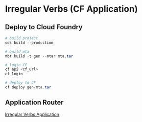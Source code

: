 # Irregular Verbs (CF Application)

## Deploy to Cloud Foundry
```powershell
# build project
cds build --production

# build mta
mbt build -t gen --mtar mta.tar

# login CF
cf api <cf_url>
cf login

# deploy to CF
cf deploy gen/mta.tar
```

## Application Router

[Irregular Verbs Application](https://f6189f41trial-dev-irregular-verbs-app.cfapps.us10-001.hana.ondemand.com/index.html)
